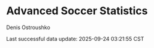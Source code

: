 # Advanced Soccer Statistics
Denis Ostroushko

<!-- gfm -->

Last successful data update: 2025-09-24 03:21:55 CST
